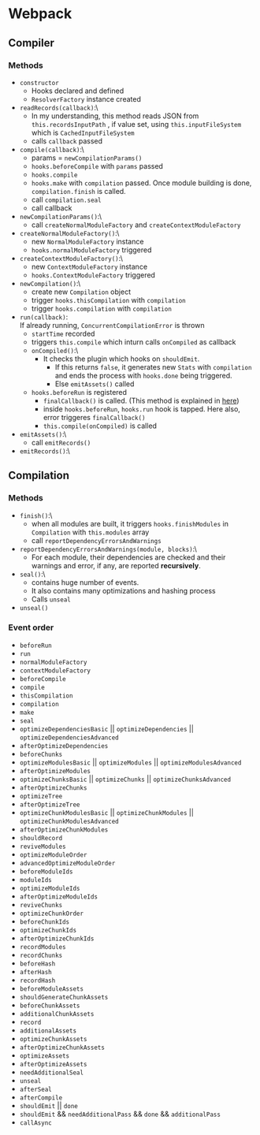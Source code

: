 # Webpack

## Compiler
### Methods
- `constructor`
  - Hooks declared and defined
  - `ResolverFactory` instance created
- `readRecords(callback)`:\
  - In my understanding, this method reads JSON from `this.recordsInputPath` , if value set, using `this.inputFileSystem` which is `CachedInputFileSystem`
  - calls `callback` passed
- `compile(callback)`:\
  - params = `newCompilationParams()`
  - `hooks.beforeCompile` with `params` passed
  - `hooks.compile`
  - `hooks.make` with `compilation` passed. Once module building is done, `compilation.finish` is called.
  - call `compilation.seal`
  - call callback
- `newCompilationParams()`:\
  - call `createNormalModuleFactory` and `createContextModuleFactory`
- `createNormalModuleFactory()`:\
  - new `NormalModuleFactory` instance
  - `hooks.normalModuleFactory` triggered
- `createContextModuleFactory()`:\
  - new `ContextModuleFactory` instance
  - `hooks.ContextModuleFactory` triggered
- `newCompilation()`:\
  - create new `Compilation` object
  - trigger `hooks.thisCompilation` with `compilation`
  - trigger `hooks.compilation` with `compilation`
- `run(callback)`:\
  If already running, `ConcurrentCompilationError` is thrown
  - `startTime` recorded
  - triggers `this.compile` which inturn calls `onCompiled` as callback
  - `onCompiled()`:\
    - It checks the plugin which hooks on `shouldEmit`.
      - If this returns `false`, it generates new `Stats` with `compilation` and ends the process with `hooks.done` being triggered.
      - Else `emitAssets()` called
  - `hooks.beforeRun` is registered
    - `finalCallback()` is called. (This method is explained in [here](./bin_webpack-cli.md))
    - inside `hooks.beforeRun`, `hooks.run` hook is tapped. Here also, error triggeres `finalCallback()`
    - `this.compile(onCompiled)` is called
- `emitAssets()`:\
  - call `emitRecords()`
- `emitRecords()`:\
## Compilation
### Methods
- `finish()`:\
  - when all modules are built, it triggers `hooks.finishModules` in `Compilation` with `this.modules` array
  - call `reportDependencyErrorsAndWarnings`
- `reportDependencyErrorsAndWarnings(module, blocks)`:\
  - For each module, their dependencies are checked and their warnings and error, if any, are reported **recursively**.
- `seal()`:\
  - contains huge number of events.
  - It also contains many optimizations and hashing process
  - Calls `unseal`
- `unseal()`

### Event order
- `beforeRun`
- `run`
- `normalModuleFactory`
- `contextModuleFactory`
- `beforeCompile`
- `compile`
- `thisCompilation`
- `compilation`
- `make`
- `seal`
- `optimizeDependenciesBasic` || `optimizeDependencies` || `optimizeDependenciesAdvanced`
- `afterOptimizeDependencies`
- `beforeChunks`
- `optimizeModulesBasic` || `optimizeModules` || `optimizeModulesAdvanced`
- `afterOptimizeModules`
- `optimizeChunksBasic` || `optimizeChunks` || `optimizeChunksAdvanced`
- `afterOptimizeChunks`
- `optimizeTree`
- `afterOptimizeTree`
- `optimizeChunkModulesBasic` || `optimizeChunkModules` || `optimizeChunkModulesAdvanced`
- `afterOptimizeChunkModules`
- `shouldRecord`
- `reviveModules`
- `optimizeModuleOrder`
- `advancedOptimizeModuleOrder`
- `beforeModuleIds`
- `moduleIds`
- `optimizeModuleIds`
- `afterOptimizeModuleIds`
- `reviveChunks`
- `optimizeChunkOrder`
- `beforeChunkIds`
- `optimizeChunkIds`
- `afterOptimizeChunkIds`
- `recordModules`
- `recordChunks`
- `beforeHash`
- `afterHash`
- `recordHash`
- `beforeModuleAssets`
- `shouldGenerateChunkAssets`
- `beforeChunkAssets`
- `additionalChunkAssets`
- `record`
- `additionalAssets`
- `optimizeChunkAssets`
- `afterOptimizeChunkAssets`
- `optimizeAssets`
- `afterOptimizeAssets`
- `needAdditionalSeal`
- `unseal`
- `afterSeal`
- `afterCompile`
- `shouldEmit` || `done`
- `shouldEmit` && `needAdditionalPass` && `done` && `additionalPass`
- `callAsync`